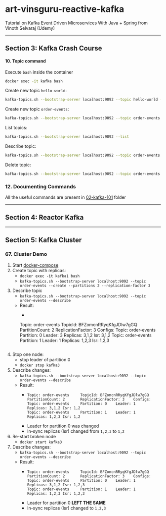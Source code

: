 # art-vinsguru-reactive-kafka

Tutorial on Kafka Event Driven Microservices With Java + Spring from Vinoth Selvaraj (Udemy)

---

## Section 3: Kafka Crash Course

#### 10. Topic command

Execute `bash` inside the container

```sh
docker exec -it kafka bash 
```

Create new topic `hello-world`:

```sh
kafka-topics.sh --bootstrap-server localhost:9092 --topic hello-world --create
```

Create new topic `order-events`:

```sh
kafka-topics.sh --bootstrap-server localhost:9092 --topic order-events --create
```

List topics:

```sh
kafka-topics.sh --bootstrap-server localhost:9092 --list
```

Describe topic:

```sh
kafka-topics.sh --bootstrap-server localhost:9092 --topic order-events --describe
```

Delete topic:

```sh
kafka-topics.sh --bootstrap-server localhost:9092 --topic order-events --delete
```

### 12. Documenting Commands

All the useful commands are present in [02-kafka-101](/01-workspace/02-kafka-101) folder


---

## Section 4: Reactor Kafka

---

## Section 5: Kafka Cluster

### 67. Cluster Demo

1. Start [docker-compose](/01-workspace/03-kafka-cluster/docker-compose.yaml)
2. Create topic with replicas:
    - `docker exec -it kafka1 bash`
    - `kafka-topics.sh --bootstrap-server localhost:9092 --topic order-events --create --partitions 2 --replication-factor 3`
3. Describe topic
    - `kafka-topics.sh --bootstrap-server localhost:9092 --topic order-events --describe`
    - Result:
        - ```
      Topic: order-events TopicId: BFZomcnRRyqKfgJDlw7gGQ PartitionCount: 2 ReplicationFactor: 3 Configs:
      Topic: order-events Partition: 0 Leader: 3 Replicas: 3,1,2 Isr: 3,1,2 Topic: order-events Partition: 1 Leader: 1
      Replicas: 1,2,3 Isr: 1,2,3
       ```
4. Stop one node:
    - stop leader of partition 0
    - `docker stop kafka3`
5. Describe changes:
    - `kafka-topics.sh --bootstrap-server localhost:9092 --topic order-events --describe`
    - Result:
        - ```
          Topic: order-events     TopicId: BFZomcnRRyqKfgJDlw7gGQ PartitionCount: 2       ReplicationFactor: 3    Configs:
          Topic: order-events     Partition: 0    Leader: 1       Replicas: 3,1,2 Isr: 1,2
          Topic: order-events     Partition: 1    Leader: 1       Replicas: 1,2,3 Isr: 1,2     
          ```
        - Leader for partition 0 was changed
        - In-sync replicas (Isr) changed from `1,2,3` to `1,2`
6. Re-start broken node
    - `docker start kafka3`
7. Describe changes:
   - `kafka-topics.sh --bootstrap-server localhost:9092 --topic order-events --describe`
   - Result:
      - ```
        Topic: order-events     TopicId: BFZomcnRRyqKfgJDlw7gGQ PartitionCount: 2       ReplicationFactor: 3    Configs:
        Topic: order-events     Partition: 0    Leader: 1       Replicas: 3,1,2 Isr: 1,2,3
        Topic: order-events     Partition: 1    Leader: 1       Replicas: 1,2,3 Isr: 1,2,3
        ```
      - Leader for partition 0 **LEFT THE SAME**
      - In-sync replicas (Isr) changed to `1,2,3`

     